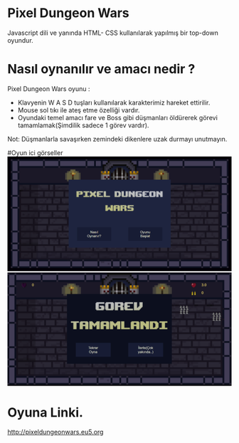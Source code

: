 
# Pixel Dungeon Wars

Javascript dili ve yanında HTML- CSS kullanılarak yapılmış bir top-down oyundur.
 
# Nasıl oynanılır ve amacı nedir ?
  
Pixel Dungeon Wars oyunu :
- Klavyenin W A S D tuşları kullanılarak karakterimiz hareket ettirilir.
- Mouse sol tıkı ile ateş etme özelliği vardır.
- Oyundaki temel amacı fare ve Boss gibi düşmanları öldürerek görevi tamamlamak(Şimdilik sadece 1 görev vardır).

Not: Düşmanlarla savaşırken zemindeki dikenlere uzak durmayı unutmayın.

#Oyun ici görseller                      
![prew](https://github.com/metehansozenli/Javascript_Game/blob/main/prew.png)
![prew1](https://github.com/metehansozenli/Javascript_Game/blob/main/prew2.png)
  
# Oyuna Linki.

http://pixeldungeonwars.eu5.org
